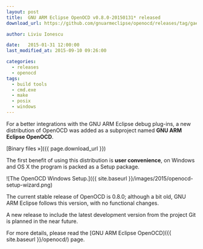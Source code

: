 ```yaml
---
layout: post
title:  GNU ARM Eclipse OpenOCD v0.8.0-20150131* released
download_url: https://github.com/gnuarmeclipse/openocd/releases/tag/gae-0.8.0-20150131

author: Liviu Ionescu

date:   2015-01-31 12:00:00
last_modified_at: 2015-09-10 09:26:00

categories:
  - releases
  - openocd
tags:
  - build tools
  - cmd.exe
  - make
  - posix
  - windows
---
```


For a better integrations with the GNU ARM Eclipse debug plug-ins, a new distribution of OpenOCD was added as a subproject named **GNU ARM Eclipse OpenOCD**.

[Binary files »]({{ page.download_url }})

The first benefit of using this distribution is **user convenience**, on Windows and OS X the program is packed as a Setup package.

![The OpenOCD Windows Setup.]({{ site.baseurl }}/images/2015/openocd-setup-wizard.png)

The current stable release of OpenOCD is 0.8.0; although a bit old, GNU ARM Eclipse follows this version, with no functional changes.

A new release to include the latest development version from the project Git is planned in the near future.

For more details, please read the [GNU ARM Eclipse OpenOCD]({{ site.baseurl }}/openocd/) page.
